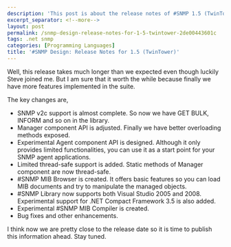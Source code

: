 ```yaml
---
description: 'This post is about the release notes of #SNMP 1.5 (TwinTower).'
excerpt_separator: <!--more-->
layout: post
permalink: /snmp-design-release-notes-for-1-5-twintower-2de00443601c
tags: .net snmp
categories: [Programming Languages]
title: '#SNMP Design: Release Notes for 1.5 (TwinTower)'
---
```

Well, this release takes much longer than we expected even though luckily Steve joined me. But I am sure that it worth the while because finally we have more features implemented in the suite.
<!--more-->

The key changes are,

* SNMP v2c support is almost complete. So now we have GET BULK, INFORM and so on in the library.
* Manager component API is adjusted. Finally we have better overloading methods exposed.
* Experimental Agent component API is designed. Although it only provides limited functionalities, you can use it as a start point for your SNMP agent applications.
* Limited thread-safe support is added. Static methods of Manager component are now thread-safe.
* #SNMP MIB Browser is created. It offers basic features so you can load MIB documents and try to manipulate the managed objects.
* #SNMP Library now supports both Visual Studio 2005 and 2008. Experimental support for .NET Compact Framework 3.5 is also added.
* Experimental #SNMP MIB Compiler is created.
* Bug fixes and other enhancements.

I think now we are pretty close to the release date so it is time to publish this information ahead. Stay tuned.
